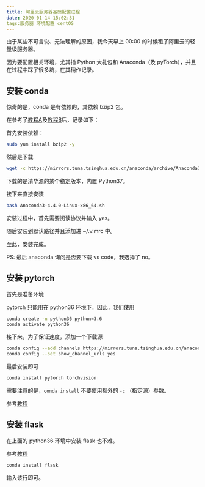 ```yaml
---
title: 阿里云服务器基础配置过程
date: 2020-01-14 15:02:31
tags:服务器 环境配置 centOS
---
```


由于某些不可言说、无法理解的原因，我今天早上 00:00 的时候租了阿里云的轻量级服务器。

因为要配置相关环境，尤其指 Python 大礼包和 Anaconda（及 pyTorch），并且在过程中踩了很多坑，在其稍作记录。

## 安装 conda 

惊奇的是，conda 是有依赖的，其依赖 bzip2 包。

在参考了[教程A](https://www.jianshu.com/p/1888984cad82)及[教程B](https://www.cnblogs.com/xiao-apple36/p/9052102.html)后，记录如下：

首先安装依赖：

```bash
sudo yum install bzip2 -y
```

然后是下载

```bash
wget -c https://mirrors.tuna.tsinghua.edu.cn/anaconda/archive/Anaconda3-2018.12-Linux-x86_64.sh
```

下载的是清华源的某个稳定版本，内置 Python37。

接下来直接安装

```bash
bash Anaconda3-4.4.0-Linux-x86_64.sh
```

安装过程中，首先需要阅读协议并输入 yes。

随后安装到默认路径并且添加进 ~/.vimrc 中。

至此，安装完成。

PS: 最后 anaconda 询问是否要下载 vs code，我选择了 no。

## 安装 pytorch

首先是准备环境

pytorch 只能用在 python36 环境下，因此，我们使用

```bash
conda create -n python36 python=3.6
conda activate python36
```

接下来，为了保证速度，添加一个下载源

```bash
conda config --add channels https://mirrors.tuna.tsinghua.edu.cn/anaconda/pkgs/free/
conda config --set show_channel_urls yes
```

最后安装即可

```bash
conda install pytorch torchvision
```

需要注意的是，`conda install` 不要使用额外的 `-c` （指定源）参数。

参考[教程](https://blog.csdn.net/lykxhtp/article/details/81559046)

## 安装 flask

在上面的 python36 环境中安装 flask 也不难。

参考[教程](https://www.cnblogs.com/linguanqiang/p/6706641.html)

```bash
conda install flask
```

输入该行即可。

